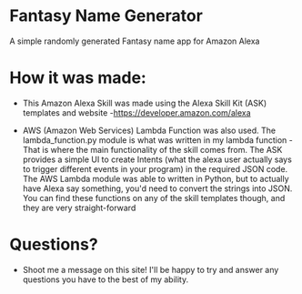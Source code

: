 # Fantasy Name Generator
A simple randomly generated Fantasy name app for Amazon Alexa

# How it was made:
- This Amazon Alexa Skill was made using the Alexa Skill Kit (ASK) templates and website
  -https://developer.amazon.com/alexa
  
- AWS (Amazon Web Services) Lambda Function was also used. The lambda_function.py module is what was written in my lambda function
  -That is where the main functionality of the skill comes from. The ASK provides a simple UI to create Intents (what the alexa user actually says to trigger different events in your program) in the required JSON code. The AWS Lambda module was able to written in Python, but to actually have Alexa say something, you'd need to convert the strings into JSON. You can find these functions on any of the skill templates though, and they are very straight-forward
  
# Questions?
- Shoot me a message on this site! I'll be happy to try and answer any questions you have to the best of my ability.
